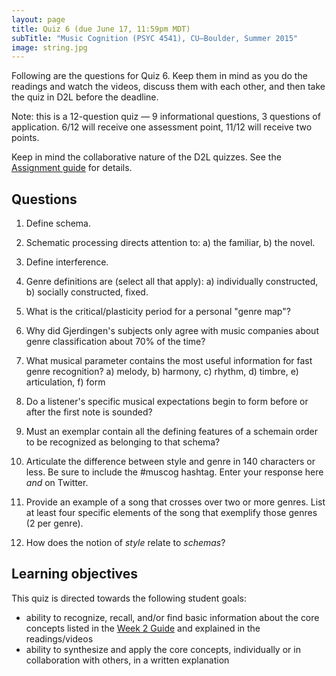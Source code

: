 ```yaml
---
layout: page
title: Quiz 6 (due June 17, 11:59pm MDT)
subTitle: "Music Cognition (PSYC 4541), CU–Boulder, Summer 2015"
image: string.jpg
---
```


Following are the questions for Quiz 6. Keep them in mind as you do the readings and watch the videos, discuss them with each other, and then take the quiz in D2L before the deadline.

Note: this is a 12-question quiz — 9 informational questions, 3 questions of application. 6/12 will receive one assessment point, 11/12 will receive two points.

Keep in mind the collaborative nature of the D2L quizzes. See the [Assignment guide](/assessments/) for details.

## Questions

1. Define schema.

2. Schematic processing directs attention to: a) the familiar, b) the novel.

3. Define interference.

4. Genre definitions are (select all that apply): a) individually constructed, b) socially constructed, fixed.

5. What is the critical/plasticity period for a personal "genre map"?

6. Why did Gjerdingen's subjects only agree with music companies about genre classification about 70% of the time?

7. What musical parameter contains the most useful information for fast genre recognition? a) melody, b) harmony, c) rhythm, d) timbre, e) articulation, f) form

8. Do a listener's specific musical expectations begin to form before or after the first note is sounded?

9. Must an exemplar contain all the defining features of a schemain order to be recognized as belonging to that schema?

10. Articulate the difference between style and genre in 140 characters or less. Be sure to include the #muscog hashtag. Enter your response here *and* on Twitter.

11. Provide an example of a song that crosses over two or more genres. List at least four specific elements of the song that exemplify those genres (2 per genre).

12. How does the notion of *style* relate to *schemas*?

## Learning objectives

This quiz is directed towards the following student goals:

- ability to recognize, recall, and/or find basic information about the core concepts listed in the [Week 2 Guide](/week2/) and explained in the readings/videos  
- ability to synthesize and apply the core concepts, individually or in collaboration with others, in a written explanation  